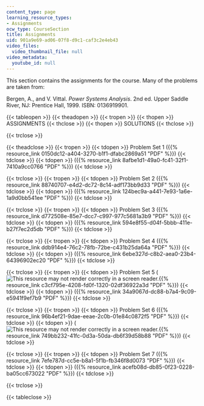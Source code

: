 ```yaml
---
content_type: page
learning_resource_types:
- Assignments
ocw_type: CourseSection
title: Assignments
uid: 901a9e69-ad06-07f8-d9c1-caf3c2e4eb43
video_files:
  video_thumbnail_file: null
video_metadata:
  youtube_id: null
---
```


This section contains the assignments for the course. Many of the problems are taken from:

Bergen, A., and V. Vittal. _Power Systems Analysis_. 2nd ed. Upper Saddle River, NJ: Prentice Hall, 1999. ISBN: 0136919901.

{{< tableopen >}}
{{< theadopen >}}
{{< tropen >}}
{{< thopen >}}
ASSIGNMENTS
{{< thclose >}}
{{< thopen >}}
SOLUTIONS
{{< thclose >}}

{{< trclose >}}

{{< theadclose >}}
{{< tropen >}}
{{< tdopen >}}
Problem Set 1 ({{% resource_link 0150dc12-a404-3270-b1f1-dfabc2869a51 "PDF" %}})
{{< tdclose >}}
{{< tdopen >}}
({{% resource_link 8afbe1d1-49a0-fc41-32f1-7410a9cc0766 "PDF" %}})
{{< tdclose >}}

{{< trclose >}}
{{< tropen >}}
{{< tdopen >}}
Problem Set 2 ({{% resource_link 88740707-e4d2-dc72-8c14-adf173bb9d33 "PDF" %}})
{{< tdclose >}}
{{< tdopen >}}
({{% resource_link 124bec9a-a441-7e93-1a6e-1a9d0bb541ee "PDF" %}})
{{< tdclose >}}

{{< trclose >}}
{{< tropen >}}
{{< tdopen >}}
Problem Set 3 ({{% resource_link d772508e-85e7-dcc7-c997-977c5681a3b9 "PDF" %}})
{{< tdclose >}}
{{< tdopen >}}
({{% resource_link 594e8f55-d04f-5bbb-411e-b27f7ec2d5db "PDF" %}})
{{< tdclose >}}

{{< trclose >}}
{{< tropen >}}
{{< tdopen >}}
Problem Set 4 ({{% resource_link ddb914e4-76c2-78fb-72be-c431b25da64a "PDF" %}})
{{< tdclose >}}
{{< tdopen >}}
({{% resource_link 6ebe327d-c8b2-aea0-23b4-64396902ec20 "PDF" %}})
{{< tdclose >}}

{{< trclose >}}
{{< tropen >}}
{{< tdopen >}}
Problem Set 5 (![This resource may not render correctly in a screen reader.](/images/inacessible.gif){{% resource_link c3cf795e-4208-fd0f-1320-02df36922a3d "PDF" %}})
{{< tdclose >}}
{{< tdopen >}}
({{% resource_link 34a9067d-dc88-b7a4-9c09-e5941f9ef7b9 "PDF" %}})
{{< tdclose >}}

{{< trclose >}}
{{< tropen >}}
{{< tdopen >}}
Problem Set 6 ({{% resource_link 96b4ef21-9dae-eeae-2c0b-01e84c0872f5 "PDF" %}})
{{< tdclose >}}
{{< tdopen >}}
(![This resource may not render correctly in a screen reader.](/images/inacessible.gif){{% resource_link 749bb232-41fc-0d3a-50da-db6f39d58b88 "PDF" %}})
{{< tdclose >}}

{{< trclose >}}
{{< tropen >}}
{{< tdopen >}}
Problem Set 7 ({{% resource_link 7efe787d-cc5e-b8a1-5f1b-fb346f8d0073 "PDF" %}})
{{< tdclose >}}
{{< tdopen >}}
({{% resource_link acefb08d-db85-0f23-0228-ba05cc673022 "PDF" %}})
{{< tdclose >}}

{{< trclose >}}

{{< tableclose >}}